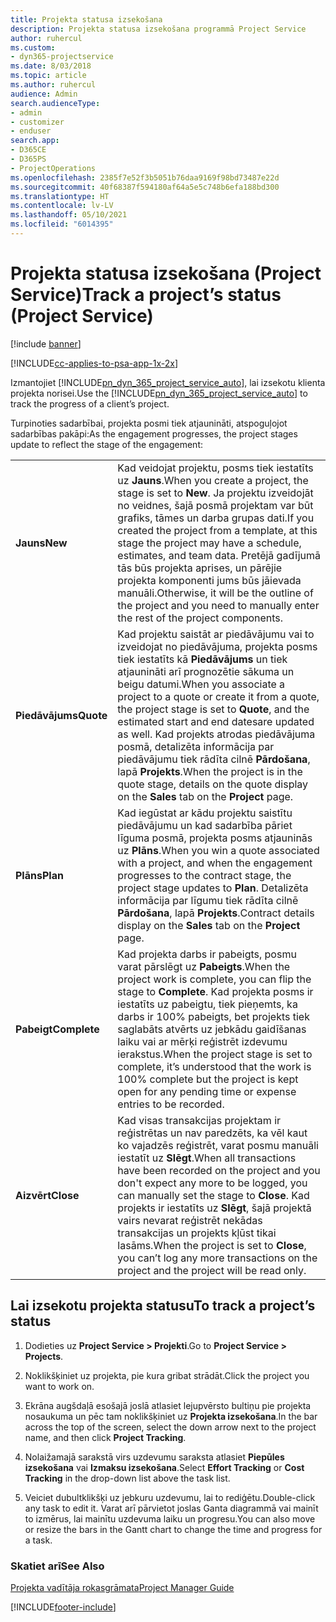 ```yaml
---
title: Projekta statusa izsekošana
description: Projekta statusa izsekošana programmā Project Service
author: ruhercul
ms.custom:
- dyn365-projectservice
ms.date: 8/03/2018
ms.topic: article
ms.author: ruhercul
audience: Admin
search.audienceType:
- admin
- customizer
- enduser
search.app:
- D365CE
- D365PS
- ProjectOperations
ms.openlocfilehash: 2385f7e52f3b5051b76daa9169f98bd73487e22d
ms.sourcegitcommit: 40f68387f594180af64a5e5c748b6efa188bd300
ms.translationtype: HT
ms.contentlocale: lv-LV
ms.lasthandoff: 05/10/2021
ms.locfileid: "6014395"
---
```

# <a name="track-a-projects-status-project-service"></a><span data-ttu-id="da1ce-103">Projekta statusa izsekošana (Project Service)</span><span class="sxs-lookup"><span data-stu-id="da1ce-103">Track a project’s status (Project Service)</span></span>

[!include [banner](../includes/psa-now-project-operations.md)]

[!INCLUDE[cc-applies-to-psa-app-1x-2x](../includes/cc-applies-to-psa-app-1x-2x.md)]

<span data-ttu-id="da1ce-104">Izmantojiet [!INCLUDE[pn_dyn_365_project_service_auto](../includes/pn-dyn-365-project-service-auto.md)], lai izsekotu klienta projekta norisei.</span><span class="sxs-lookup"><span data-stu-id="da1ce-104">Use the [!INCLUDE[pn_dyn_365_project_service_auto](../includes/pn-dyn-365-project-service-auto.md)] to track the progress of a client’s project.</span></span>  

<span data-ttu-id="da1ce-105">Turpinoties sadarbībai, projekta posmi tiek atjaunināti, atspoguļojot sadarbības pakāpi:</span><span class="sxs-lookup"><span data-stu-id="da1ce-105">As the engagement progresses, the project stages update to reflect the stage of the engagement:</span></span>  


|              |                                                                                                                                                                                                                                                                                                  |
|--------------|--------------------------------------------------------------------------------------------------------------------------------------------------------------------------------------------------------------------------------------------------------------------------------------------------|
|   <span data-ttu-id="da1ce-106">**Jauns**</span><span class="sxs-lookup"><span data-stu-id="da1ce-106">**New**</span></span>    | <span data-ttu-id="da1ce-107">Kad veidojat projektu, posms tiek iestatīts uz **Jauns**.</span><span class="sxs-lookup"><span data-stu-id="da1ce-107">When you create a project, the stage is set to **New**.</span></span> <span data-ttu-id="da1ce-108">Ja projektu izveidojāt no veidnes, šajā posmā projektam var būt grafiks, tāmes un darba grupas dati.</span><span class="sxs-lookup"><span data-stu-id="da1ce-108">If you created the project from a template, at this stage the project may have a schedule, estimates, and team data.</span></span> <span data-ttu-id="da1ce-109">Pretējā gadījumā tās būs projekta aprises, un pārējie projekta komponenti jums būs jāievada manuāli.</span><span class="sxs-lookup"><span data-stu-id="da1ce-109">Otherwise, it will be the outline of the project and you need to manually enter the rest of the project components.</span></span> |
|  <span data-ttu-id="da1ce-110">**Piedāvājums**</span><span class="sxs-lookup"><span data-stu-id="da1ce-110">**Quote**</span></span>   |      <span data-ttu-id="da1ce-111">Kad projektu saistāt ar piedāvājumu vai to izveidojat no piedāvājuma, projekta posms tiek iestatīts kā **Piedāvājums** un tiek atjaunināti arī prognozētie sākuma un beigu datumi.</span><span class="sxs-lookup"><span data-stu-id="da1ce-111">When you associate a project to a quote or create it from a quote, the project stage is set to **Quote**, and the estimated start and end datesare updated as well.</span></span> <span data-ttu-id="da1ce-112">Kad projekts atrodas piedāvājuma posmā, detalizēta informācija par piedāvājumu tiek rādīta cilnē **Pārdošana**, lapā **Projekts**.</span><span class="sxs-lookup"><span data-stu-id="da1ce-112">When the project is in the quote stage, details on the quote display on the **Sales** tab on the **Project** page.</span></span>      |
|   <span data-ttu-id="da1ce-113">**Plāns**</span><span class="sxs-lookup"><span data-stu-id="da1ce-113">**Plan**</span></span>   |                                     <span data-ttu-id="da1ce-114">Kad iegūstat ar kādu projektu saistītu piedāvājumu un kad sadarbība pāriet līguma posmā, projekta posms atjauninās uz **Plāns**.</span><span class="sxs-lookup"><span data-stu-id="da1ce-114">When you win a quote associated with a project, and when the engagement progresses to the contract stage, the project stage updates to **Plan**.</span></span> <span data-ttu-id="da1ce-115">Detalizēta informācija par līgumu tiek rādīta cilnē **Pārdošana**, lapā **Projekts**.</span><span class="sxs-lookup"><span data-stu-id="da1ce-115">Contract details display on the **Sales** tab on the **Project** page.</span></span>                                      |
| <span data-ttu-id="da1ce-116">**Pabeigt**</span><span class="sxs-lookup"><span data-stu-id="da1ce-116">**Complete**</span></span> |                    <span data-ttu-id="da1ce-117">Kad projekta darbs ir pabeigts, posmu varat pārslēgt uz **Pabeigts**.</span><span class="sxs-lookup"><span data-stu-id="da1ce-117">When the project work is complete, you can flip the stage to **Complete**.</span></span> <span data-ttu-id="da1ce-118">Kad projekta posms ir iestatīts uz pabeigtu, tiek pieņemts, ka darbs ir 100% pabeigts, bet projekts tiek saglabāts atvērts uz jebkādu gaidīšanas laiku vai ar mērķi reģistrēt izdevumu ierakstus.</span><span class="sxs-lookup"><span data-stu-id="da1ce-118">When the project stage is set to complete, it’s understood that the work is 100% complete but the project is kept open for any pending time or expense entries to be recorded.</span></span>                     |
|  <span data-ttu-id="da1ce-119">**Aizvērt**</span><span class="sxs-lookup"><span data-stu-id="da1ce-119">**Close**</span></span>   |           <span data-ttu-id="da1ce-120">Kad visas transakcijas projektam ir reģistrētas un nav paredzēts, ka vēl kaut ko vajadzēs reģistrēt, varat posmu manuāli iestatīt uz **Slēgt**.</span><span class="sxs-lookup"><span data-stu-id="da1ce-120">When all transactions have been recorded on the project and you don't expect any more to be logged, you can manually set the stage to **Close**.</span></span> <span data-ttu-id="da1ce-121">Kad projekts ir iestatīts uz **Slēgt**, šajā projektā vairs nevarat reģistrēt nekādas transakcijas un projekts kļūst tikai lasāms.</span><span class="sxs-lookup"><span data-stu-id="da1ce-121">When the project is set to **Close**, you can’t log any more transactions on the project and the project will be read only.</span></span>           |

## <a name="to-track-a-projects-status"></a><span data-ttu-id="da1ce-122">Lai izsekotu projekta statusu</span><span class="sxs-lookup"><span data-stu-id="da1ce-122">To track a project’s status</span></span>  

1.  <span data-ttu-id="da1ce-123">Dodieties uz **Project Service > Projekti**.</span><span class="sxs-lookup"><span data-stu-id="da1ce-123">Go to **Project Service > Projects**.</span></span>  

2.  <span data-ttu-id="da1ce-124">Noklikšķiniet uz projekta, pie kura gribat strādāt.</span><span class="sxs-lookup"><span data-stu-id="da1ce-124">Click the project you want to work on.</span></span>  

3.  <span data-ttu-id="da1ce-125">Ekrāna augšdaļā esošajā joslā atlasiet lejupvērsto bultiņu pie projekta nosaukuma un pēc tam noklikšķiniet uz **Projekta izsekošana**.</span><span class="sxs-lookup"><span data-stu-id="da1ce-125">In the bar across the top of the screen, select the down arrow next to the project name, and then click **Project Tracking**.</span></span>  

4.  <span data-ttu-id="da1ce-126">Nolaižamajā sarakstā virs uzdevumu saraksta atlasiet **Piepūles izsekošana** vai **Izmaksu izsekošana**.</span><span class="sxs-lookup"><span data-stu-id="da1ce-126">Select **Effort Tracking** or **Cost Tracking** in the drop-down list above the task list.</span></span>  

5.  <span data-ttu-id="da1ce-127">Veiciet dubultklikšķi uz jebkuru uzdevumu, lai to rediģētu.</span><span class="sxs-lookup"><span data-stu-id="da1ce-127">Double-click any task to edit it.</span></span> <span data-ttu-id="da1ce-128">Varat arī pārvietot joslas Ganta diagrammā vai mainīt to izmērus, lai mainītu uzdevuma laiku un progresu.</span><span class="sxs-lookup"><span data-stu-id="da1ce-128">You can also move or resize the bars in the Gantt chart to change the time and progress for a task.</span></span>  

### <a name="see-also"></a><span data-ttu-id="da1ce-129">Skatiet arī</span><span class="sxs-lookup"><span data-stu-id="da1ce-129">See Also</span></span>  
 [<span data-ttu-id="da1ce-130">Projekta vadītāja rokasgrāmata</span><span class="sxs-lookup"><span data-stu-id="da1ce-130">Project Manager Guide</span></span>](../psa/project-manager-guide.md)


[!INCLUDE[footer-include](../includes/footer-banner.md)]